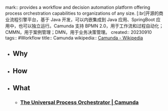 mark:: provides a workflow and decision automation platform offering process orchestration capabilities to organizations of any size. [:br]开源的商业流程引擎平台，基于 Java 开发，可以内嵌集成到 Java 应用、SpringBoot 应用中，也可以独立运行。Camunda 支持 BPMN 2.0，用于工作流和过程自动化；CMMN，用于案例管理；DMN，用于业务决策管理。
created:: 20230910
tags:: #Workflow
title:: Camunda
wikipedia:: [Camunda - Wikipedia](https://en.wikipedia.org/wiki/Camunda)
- ## Why
- ## How
- ## What
  - ### [The Universal Process Orchestrator | Camunda](https://camunda.com/)